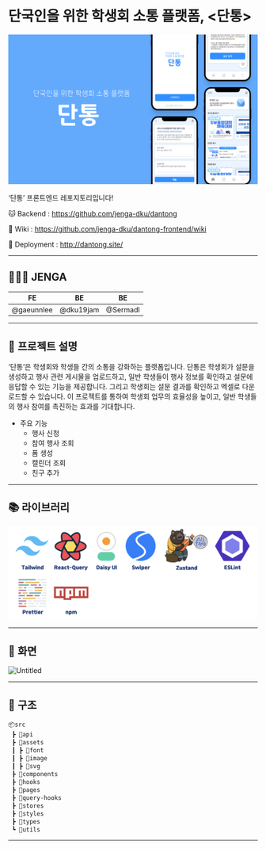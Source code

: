 # 단국인을 위한 학생회 소통 플랫폼, <단통>

![Untitled](/src/assets/image/README_img_0.png)

‘단통’ 프론트엔드 레포지토리입니다!

🐱 Backend : https://github.com/jenga-dku/dantong

📙 Wiki : https://github.com/jenga-dku/dantong-frontend/wiki

🔗 Deployment : http://dantong.site/

---

## 🧑🏻‍💻 JENGA

| FE         | BE        | BE       |
| ---------- | --------- | -------- |
| @gaeunnlee | @dku19jam | @Sermadl |

---

## 📢 프로젝트 설명

‘단통’은 학생회와 학생들 간의 소통을 강화하는 플랫폼입니다. 단통은 학생회가 설문을 생성하고 행사 관련 게시물을 업로드하고, 일반 학생들이 행사 정보를 확인하고 설문에 응답할 수 있는 기능을 제공합니다. 그리고 학생회는 설문 결과를 확인하고 엑셀로 다운로드할 수 있습니다. 이 프로젝트를 통하여 학생회 업무의 효율성을 높이고, 일반 학생들의 행사 참여를 촉진하는 효과를 기대합니다.

- 주요 기능
  - 행사 신청
  - 참여 행사 조회
  - 폼 생성
  - 캘린더 조회
  - 친구 추가

---

## 📚 라이브러리

![Untitled](/src/assets/image/README_img_1.png)

---

## 📱 화면

![Untitled](/src/assets/image/README_img_3.png)

---

## 📁 구조

```tsx
📦src
 ┣ 📂api
 ┣ 📂assets
 ┃ ┣ 📂font
 ┃ ┣ 📂image
 ┃ ┣ 📂svg
 ┣ 📂components
 ┣ 📂hooks
 ┣ 📂pages
 ┣ 📂query-hooks
 ┣ 📂stores
 ┣ 📂styles
 ┣ 📂types
 ┗ 📂utils
```

---
